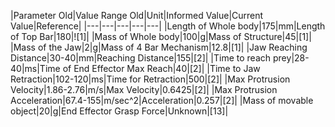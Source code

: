 |Parameter Old|Value Range Old|Unit|Informed Value|Current Value|Reference|
|---|---|---|---|---|
|Length of Whole body|175|mm|Length of Top Bar|180|![1]|
|Mass of Whole body|100|g|Mass of Structure|45|[1]|
|Mass of the Jaw|2|g|Mass of 4 Bar Mechanism|12.8|[1]|
|Jaw Reaching Distance|30-40|mm|Reaching Distance|155|[2]|
|Time to reach prey|28-40|ms|Time of End Effector Max Reach|40|[2]|
|Time to Jaw Retraction|102-120|ms|Time for Retraction|500|[2]|
|Max Protrusion Velocity|1.86-2.76|m/s|Max Velocity|0.6425|[2]|
|Max Protrusion Acceleration|67.4-155|m/sec^2|Acceleration|0.257|[2]|
|Mass of movable object|20|g|End Effector Grasp Force|Unknown|[13]|



